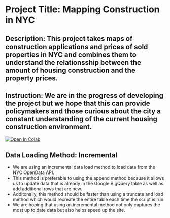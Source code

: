 # Project Title: Mapping Construction in NYC

## Description: This project takes maps of construction applications and prices of sold properties in NYC and combines them to understand the relationsship between the amount of housing construction and the property prices.

## Instruction: We are in the progress of developing the project but we hope that this can provide policymakers and those curious about the city a constant understanding of the current housing construction environment.

<a target="_blank" href="https://colab.research.google.com/github/advanced-computing/willnaga">
  <img src="https://colab.research.google.com/assets/colab-badge.svg" alt="Open In Colab"/>
</a>

## Data Loading Method: Incremental
- We are using an incremental data load method to load data from the NYC OpenData API.
- This method is preferable to using the append method because it allows us to update data that is already in the Google BigQuery table as well as add additional rows that are new.
- Additonally, this method should be faster than using a truncate and load method which would recreate the entire table each time the script is run.
- We are hoping that using an incremental method not only captures the most up to date data but also helps speed up the site.
